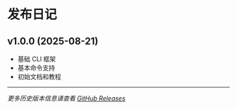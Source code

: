 # 发布日记

## v1.0.0 (2025-08-21)

- 基础 CLI 框架
- 基本命令支持
- 初始文档和教程

---

*更多历史版本信息请查看 [GitHub Releases](https://github.com/aristoteleo/pantheon-cli/releases)*